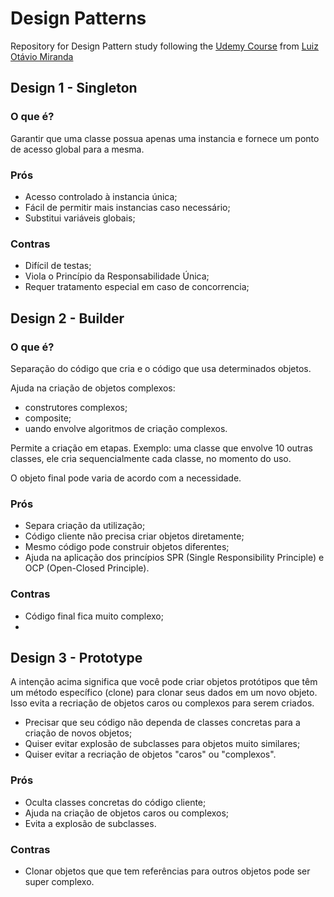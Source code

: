 # Design Patterns

Repository for Design Pattern study following the [Udemy Course](https://www.udemy.com/course/curso-de-javascript-moderno-do-basico-ao-avancado/) from [Luiz Otávio Miranda](https://www.udemy.com/user/luiz-otavio-miranda/)

## Design 1 - Singleton

### O que é?
Garantir que uma classe possua apenas uma instancia e fornece um ponto de acesso global para a mesma.

### Prós
- Acesso controlado à instancia única;
- Fácil de permitir mais instancias caso necessário;
- Substitui variáveis globais;

### Contras
- Difícil de testas;
- Viola o Princípio da Responsabilidade Única;
- Requer tratamento especial em caso de concorrencia;


## Design 2 - Builder

### O que é?
Separação do código que cria e o código que usa determinados objetos. 

Ajuda na criação de objetos complexos: 
- construtores complexos; 
- composite;
- uando envolve algoritmos de criação complexos. 

Permite a criação em etapas. Exemplo: uma classe que envolve 10 outras classes, ele cria sequencialmente cada classe, no momento do uso.

O objeto final pode varia de acordo com a necessidade.

### Prós
- Separa criação da utilização;
- Código cliente não precisa criar objetos diretamente;
- Mesmo código pode construir objetos diferentes;
- Ajuda na aplicação dos princípios SPR (Single Responsibility Principle) e OCP (Open-Closed Principle).

### Contras
- Código final fica muito complexo;
- 

## Design 3 - Prototype

A intenção acima significa que você pode criar objetos protótipos que têm um método específico (clone) para clonar seus dados em um novo objeto. Isso evita a recriação de objetos caros ou complexos para serem criados.

- Precisar que seu código não dependa de classes concretas para a criação de novos objetos;
- Quiser evitar explosão de subclasses para objetos muito similares;
- Quiser evitar a recriação de objetos "caros" ou "complexos".

### Prós
- Oculta classes concretas do código cliente;
- Ajuda na criação de objetos caros ou complexos;
- Evita a explosão de subclasses.


### Contras
- Clonar objetos que que tem referências para outros objetos pode ser super complexo.